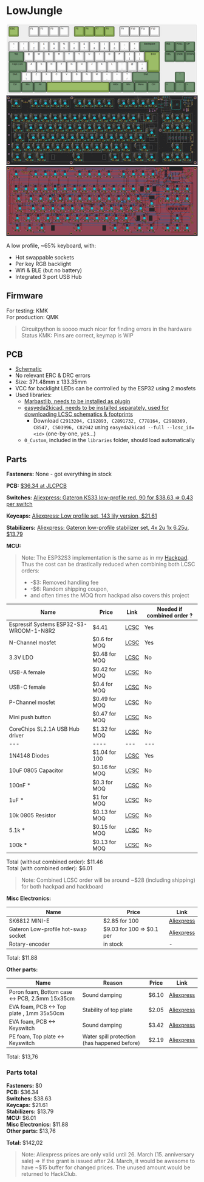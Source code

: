 # LowJungle

![Layout](assets/layout.png)
![PCB](assets/pcb_components.png)
![PCB](assets/pcb_routing.png)

A low profile, ~65% keyboard, with:

- Hot swappable sockets
- Per key RGB backlight
- Wifi & BLE (but no battery)
- Integrated 3 port USB Hub

## Firmware

For testing: KMK  
For production: QMK

> Circuitpython is soooo much nicer for finding errors in the hardware  
> Status KMK: Pins are correct, keymap is WIP

## PCB

- [Schematic](assets/schematic.pdf)
- No relevant ERC & DRC errors
- Size: 371.48mm x 133.35mm
- VCC for backlight LEDs can be controlled by the ESP32 using 2 mosfets
- Used libraries:
  - [Marbastlib, needs to be installed as plugin](https://github.com/ebastler/marbastlib/tree/main)
  - [easyeda2kicad, needs to be installed separately, used for downloading LCSC schematics & footprints](https://github.com/uPesy/easyeda2kicad.py)
    - Download `C2913204, C192893, C2891732, C778164, C2988369, C8547, C503996, C82942` using `easyeda2kicad --full --lcsc_id=<id>` (one-by-one, yes...)
  - `0_Custom`, included in the `libraries` folder, should load automatically

## Parts

**Fasteners:** None - got everything in stock

**PCB:** [$36.34 at JLCPCB](assets/jlcpcb.png)

**Switches:** [Aliexpress: Gateron KS33 low-profile red, 90 for $38.63 => 0.43 per switch](https://de.aliexpress.com/item/1005007794069535.html)

**Keycaps:** [Aliexpress: Low profile set, 143 lily version, $21.61](https://de.aliexpress.com/item/1005004882406296.html)

**Stabilizers:** [Aliexpress: Gateron low-profile stabilizer set, 4x 2u 1x 6.25u, $13.79](https://de.aliexpress.com/item/1005005296240590.html)

**MCU:**

> Note: The ESP32S3 implementation is the same as in my [Hackpad](https://github.com/hackclub/hackpad/pull/570). Thus the cost can be drastically reduced when combining both LCSC orders:
>
> - -$3: Removed handling fee
> - -$6: Random shipping coupon,
> - and often times the MOQ from hackpad also covers this project

|Name|Price|Link| Needed if combined order ? |
|----|-----|----|----------------------------|
|Espressif Systems ESP32-S3-WROOM-1-N8R2| $4.41| [LCSC](https://www.lcsc.com/product-detail/WiFi-Modules_Espressif-Systems-ESP32-S3-WROOM-1-N8R2_C2913204.html)| Yes|
| N-Channel mosfet | $0.6 for MOQ | [LCSC](https://www.lcsc.com/product-detail/MOSFETs_YONGYUTAI-SI2302_C2891732.html)| Yes |
|3.3V LDO | $0.48 for MOQ| [LCSC](https://www.lcsc.com/product-detail/Voltage-Regulators-Linear-Low-Drop-Out-LDO-Regulators_MICRONE-Nanjing-Micro-One-Elec-ME6211C33M5G-N_C82942.html?s_z=n_ME6211C33M5G-N)| No |
| USB-A female| $0.42 for MOQ | [LCSC](https://www.lcsc.com/product-detail/USB-Connectors_Shenzhen-Kinghelm-Elec-KH-AF90DIP-112_C503996.html?s_z=n_usb%20a)|No |
| USB-C female| $0.4 for MOQ | [LCSC](https://www.lcsc.com/product-detail/USB-Connectors_G-Switch-GT-USB-7010ASV_C2988369.html?s_z=n_G-Switch%20GT-USB-7010asv)|No |
| P-Channel mosfet | $0.49 for MOQ | [LCSC](https://www.lcsc.com/product-detail/MOSFETs_Jiangsu-Changjing-Electronics-Technology-Co-Ltd-CJ2301-S1_C8547.html)|No |
| Mini push button | $0.47 for MOQ | [LCSC](https://www.lcsc.com/product-detail/Tactile-Switches_G-Switch-GT-TC029A-H020-L1N_C778164.html?s_z=n_SKRKAEE020)|No |
| CoreChips SL2.1A USB Hub driver | $1.32 for MOQ | [LCSC](https://www.lcsc.com/product-detail/USB-HUB-Controllers_CoreChips-SL2-1A_C192893.html?s_z=n_C192893)|No |
|---|----|---|---|
| 1N4148 Diodes | $1.04 for 100 | [LCSC](https://www.lcsc.com/product-detail/Switching-Diodes_LangJie-1N4148_C18195411.html?s_z=n_1N4148%2520Diodes) | Yes |
|10uF 0805 Capacitor | $0.16 for MOQ| [LCSC](https://www.lcsc.com/product-detail/Multilayer-Ceramic-Capacitors-MLCC-SMD-SMT_Samsung-Electro-Mechanics-CL21A106KOQNNNE_C1713.html)| No|
| 100nF * | $0.3 for MOQ | [LCSC](https://www.lcsc.com/product-detail/Multilayer-Ceramic-Capacitors-MLCC-SMD-SMT_FH-Guangdong-Fenghua-Advanced-Tech-0805B104J500NT_C29926.html)|No|
| 1uF * | $1 for MOQ | [LCSC](https://www.lcsc.com/product-detail/Multilayer-Ceramic-Capacitors-MLCC-SMD-SMT_YAGEO-CC0805JKX7R9BB105_C541528.html) | No |
|10k 0805 Resistor | $0.13 for MOQ | [LCSC](https://www.lcsc.com/product-detail/Chip-Resistor-Surface-Mount_VO-SCR0805J10K_C5140188.html?s_z=n_resistor)| No|
| 5.1k * | $0.15 for MOQ | [LCSC](https://www.lcsc.com/product-detail/Chip-Resistor-Surface-Mount_UNI-ROYAL-Uniroyal-Elec-0805W8J0512T5E_C26023.html?s_z=n_resistor) | No |
| 100k * |  $0.13 for MOQ | [LCSC](https://www.lcsc.com/product-detail/Chip-Resistor-Surface-Mount_VO-SCR0805J100K_C3017875.html?s_z=n_resistor) | No |

Total (without combined order): $11.46  
Total (with combined order): $6.01

>Note: Combined LCSC order will be around ~$28 (including shipping) for both hackpad and hackboard

**Misc Electronics:**

|Name|Price|Link|
| ----- | ---- | ---- |
| SK6812 MINI-E | $2.85 for 100 | [Aliexpress](https://de.aliexpress.com/item/1005002782417198.html) |
| Gateron Low-profile hot-swap socket | $9.03 for 100 => $0.1 per | [Aliexpress](https://de.aliexpress.com/item/1005008078611488.html?spm=a2g0o.productlist.main.1.3d3470f0o9Li2s&algo_pvid=ef243bac-f923-4f5b-85e0-b6818cdc378c&pdp_ext_f=%7B%22order%22%3A%2223%22%2C%22eval%22%3A%221%22%7D&utparam-url=scene%3Asearch%7Cquery_from%3A) |
| Rotary-encoder | in stock | - |

Total: $11.88

**Other parts:**

|Name|Reason|Price|Link|
|----|------|-----|----|
| Poron foam, Bottom case <-> PCB, 2.5mm 15x35cm | Sound damping | $6.10 | [Aliexpress](https://de.aliexpress.com/item/1005007442653383.html)|
| EVA foam, PCB <-> Top plate , 1mm 35x50cm | Stability of top plate |  $2.05 | [Aliexpress](https://de.aliexpress.com/item/1005002856054113.html)|
|EVA foam, PCB <-> Keyswitch  | Sound damping | $3.42 | [Aliexpress](https://de.aliexpress.com/item/1005005556269716.html)|
|PE foam, Top plate <-> Keyswitch | Water spill protection (has happened before) | $2.19 | [Aliexpress](https://de.aliexpress.com/item/1005004804230184.html)|

Total: $13,76

### Parts total

**Fasteners:** $0  
**PCB:** $36.34  
**Switches:** $38.63  
**Keycaps:** $21.61  
**Stabilizers:** $13.79  
**MCU:** $6.01  
**Misc Electronics:** $11.88  
**Other parts:** $13,76

**Total:** $142,02

> Note: Aliexpress prices are only valid until 26. March (15. anniversary sale)
> => If the grant is issued after 24. March, it would be awesome to have ~$15 buffer for changed prices. The unused amount would be returned to HackClub.
